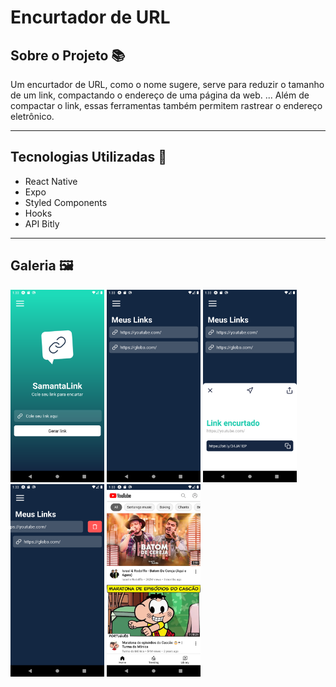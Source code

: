 # Encurtador de URL

## Sobre o Projeto 📚

Um encurtador de URL, como o nome sugere, serve para reduzir o tamanho de um link, compactando o endereço de uma página da web. ... Além de compactar o link, essas ferramentas também permitem rastrear o endereço eletrônico.

-----------------------------------------------------------

## Tecnologias Utilizadas 🚀
* React Native
* Expo
* Styled Components
* Hooks
* API Bitly
-----------------------------------------------------------

## Galeria 🖼️

<img src="./src/assets/home.png" width="150"> <img src="./src/assets/myLink.png"  width="150">  <img src="./src/assets/modal.png"  width="150"> <img src="./src/assets/excluir.png"  width="150"> <img src="./src/assets/redirecionamento.png"  width="150">